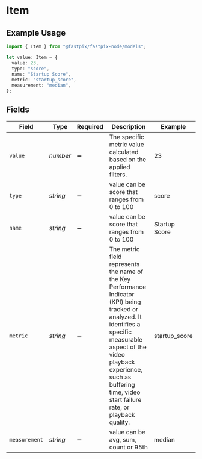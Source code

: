 # Item

## Example Usage

```typescript
import { Item } from "@fastpix/fastpix-node/models";

let value: Item = {
  value: 23,
  type: "score",
  name: "Startup Score",
  metric: "startup_score",
  measurement: "median",
};
```

## Fields

| Field                                                                                                                                                                                                                                                       | Type                                                                                                                                                                                                                                                        | Required                                                                                                                                                                                                                                                    | Description                                                                                                                                                                                                                                                 | Example                                                                                                                                                                                                                                                     |
| ----------------------------------------------------------------------------------------------------------------------------------------------------------------------------------------------------------------------------------------------------------- | ----------------------------------------------------------------------------------------------------------------------------------------------------------------------------------------------------------------------------------------------------------- | ----------------------------------------------------------------------------------------------------------------------------------------------------------------------------------------------------------------------------------------------------------- | ----------------------------------------------------------------------------------------------------------------------------------------------------------------------------------------------------------------------------------------------------------- | ----------------------------------------------------------------------------------------------------------------------------------------------------------------------------------------------------------------------------------------------------------- |
| `value`                                                                                                                                                                                                                                                     | *number*                                                                                                                                                                                                                                                    | :heavy_minus_sign:                                                                                                                                                                                                                                          | The specific metric value calculated based on the applied filters.                                                                                                                                                                                          | 23                                                                                                                                                                                                                                                          |
| `type`                                                                                                                                                                                                                                                      | *string*                                                                                                                                                                                                                                                    | :heavy_minus_sign:                                                                                                                                                                                                                                          | value can be score that ranges from 0 to 100                                                                                                                                                                                                                | score                                                                                                                                                                                                                                                       |
| `name`                                                                                                                                                                                                                                                      | *string*                                                                                                                                                                                                                                                    | :heavy_minus_sign:                                                                                                                                                                                                                                          | value can be score that ranges from 0 to 100                                                                                                                                                                                                                | Startup Score                                                                                                                                                                                                                                               |
| `metric`                                                                                                                                                                                                                                                    | *string*                                                                                                                                                                                                                                                    | :heavy_minus_sign:                                                                                                                                                                                                                                          | The metric field represents the name of the Key Performance Indicator (KPI) being tracked or analyzed. It identifies a specific measurable aspect of the video playback experience, such as buffering time, video start failure rate, or playback quality.<br/> | startup_score                                                                                                                                                                                                                                               |
| `measurement`                                                                                                                                                                                                                                               | *string*                                                                                                                                                                                                                                                    | :heavy_minus_sign:                                                                                                                                                                                                                                          | value can be avg, sum, count or 95th                                                                                                                                                                                                                        | median                                                                                                                                                                                                                                                      |